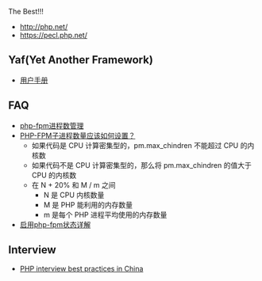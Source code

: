 The Best!!!

- http://php.net/
- https://pecl.php.net/

## Yaf(Yet Another Framework)
- [用户手册](http://www.laruence.com/manual/)

## FAQ
- [php-fpm进程数管理](https://segmentfault.com/a/1190000015612563)
- [PHP-FPM子进程数量应该如何设置？](https://blog.csdn.net/hhq163/article/details/72953664)
  - 如果代码是 CPU 计算密集型的，pm.max_chindren 不能超过 CPU 的内核数
  - 如果代码不是 CPU 计算密集型的，那么将 pm.max_chindren 的值大于 CPU 的内核数
  - 在 N + 20% 和 M / m 之间
    - N 是 CPU 内核数量
    - M 是 PHP 能利用的内存数量
    - m 是每个 PHP 进程平均使用的内存数量
- [启用php-fpm状态详解](http://www.ttlsa.com/php/use-php-fpm-status-page-detail)

## Interview
- [PHP interview best practices in China](https://github.com/wudi/PHP-Interview-Best-Practices-in-China)
